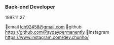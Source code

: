 ### Back-end Developer



1997.11.27

🌟email lch92458@gmail.com
🌟github https://github.com/Paydaypermanently
🌟instagram https://www.instagram.com/dev.chunho/
